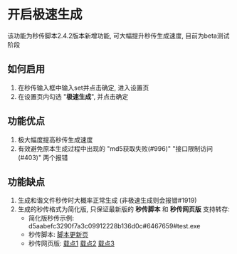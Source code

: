 # 开启极速生成<Badge type="danger" text="beta" vertical="top" />

该功能为秒传脚本2.4.2版本新增功能, 可大幅提升秒传生成速度, 目前为beta测试阶段

## 如何启用

1. 在秒传输入框中输入set并点击确定, 进入设置页
2. 在设置页内勾选 "**极速生成**", 并点击确定

## 功能优点

1. 极大幅度提高秒传生成速度
2. 有效避免原本生成过程中出现的 "md5获取失败(#996)" "接口限制访问(#403)" 两个报错

## 功能缺点

1. 生成和谐文件秒传时大概率正常生成 (非极速生成则会报错#1919)
2. 生成的秒传格式为简化版, 只保证最新版的 **秒传脚本** 和 **秒传网页版** 支持转存:
   - 简化版秒传示例: d5aabefc3290f7a3c09912228b136d0c#6467659#test.exe
   - 秒传脚本: [脚本更新页](https://greasyfork.org/zh-CN/scripts/424574)
   - 秒传网页版: [载点1](https://rapidacg.gmgard.moe/) [载点2](https://mengzonefire.github.io/baidupan-rapidupload) [载点3](https://mengzonefire.code.misakanet.cn/baidupan-rapidupload)